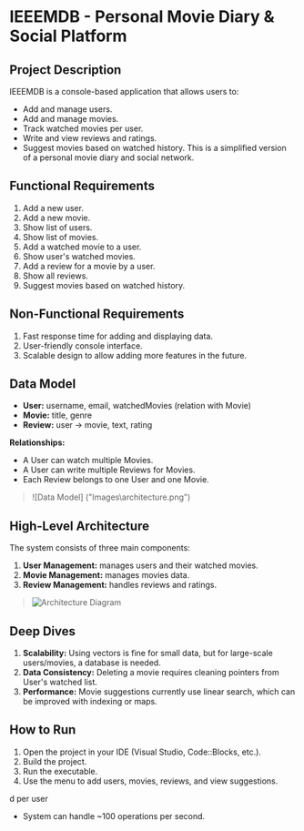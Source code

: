 # IEEEMDB - Personal Movie Diary & Social Platform

## Project Description
IEEEMDB is a console-based application that allows users to:
- Add and manage users.
- Add and manage movies.
- Track watched movies per user.
- Write and view reviews and ratings.
- Suggest movies based on watched history.
This is a simplified version of a personal movie diary and social network.

## Functional Requirements
1. Add a new user.
2. Add a new movie.
3. Show list of users.
4. Show list of movies.
5. Add a watched movie to a user.
6. Show user's watched movies.
7. Add a review for a movie by a user.
8. Show all reviews.
9. Suggest movies based on watched history.

## Non-Functional Requirements
1. Fast response time for adding and displaying data.
2. User-friendly console interface.
3. Scalable design to allow adding more features in the future.

## Data Model
- **User:** username, email, watchedMovies (relation with Movie)
- **Movie:** title, genre
- **Review:** user → movie, text, rating

**Relationships:**
- A User can watch multiple Movies.
- A User can write multiple Reviews for Movies.
- Each Review belongs to one User and one Movie.

> ![Data Model] ("Images\architecture.png")
## High-Level Architecture
The system consists of three main components:
1. **User Management:** manages users and their watched movies.
2. **Movie Management:** manages movies data.
3. **Review Management:** handles reviews and ratings.

> ![Architecture Diagram]("Images\architecture.png")

## Deep Dives
1. **Scalability:** Using vectors is fine for small data, but for large-scale users/movies, a database is needed.
2. **Data Consistency:** Deleting a movie requires cleaning pointers from User's watched list.
3. **Performance:** Movie suggestions currently use linear search, which can be improved with indexing or maps.

## How to Run
1. Open the project in your IDE (Visual Studio, Code::Blocks, etc.).
2. Build the project.
3. Run the executable.
4. Use the menu to add users, movies, reviews, and view suggestions.

d per user
- System can handle ~100 operations per second.

